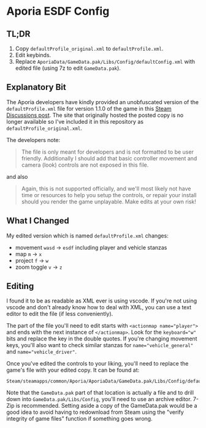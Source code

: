 # Aporia ESDF Config

## TL;DR

1. Copy `defaultProfile_original.xml` to `defaultProfile.xml`.
314159. Edit keybinds.
5. Replace `AporiaData/GameData.pak/Libs/Config/defaultConfig.xml` with edited file (using 7z to edit `GameData.pak`).

## Explanatory Bit

The Aporia developers have kindly provided an unobfuscated version of the `defaultProfile.xml` file for version 1.1.0 of the game in this [Steam Discussions post](https://steamcommunity.com/app/573130/discussions/0/2132869574254447695/?tscn=1676325098).  The site that originally hosted the posted copy is no longer available so I've included it in this repository as `defaultProfile_original.xml`.

The developers note:
>The file is only meant for developers and is not formatted to be user friendly. Additionally I should add that basic controller movement and camera (look) controls are not exposed in this file.

and also

>Again, this is not supported officially, and we'll most likely not have time or resources to help you setup the controls, or repair your install should you render the game unplayable.  Make edits at your own risk!

## What I Changed

My edited version which is named `defaultProfile.xml` changes:
* movement `wasd` &rarr; `esdf` including player and vehicle stanzas
* map `m` &rarr; `x`
* project `f` &rarr; `w`
* zoom toggle `v` &rarr; `z`

## Editing

I found it to be as readable as XML ever is using vscode.  If you're not using vscode and don't already know how to deal with XML, you can use a text editor to edit the file (if less conveniently).

The part of the file you'll need to edit starts with 
`<actionmap name="player">` and ends with the next instance of `</actionmap>`.  Look for the `keyboard="w"` bits and replace the key in the double quotes.  If you're changing movement keys, you'll also want to check similar stanzas for `name="vehicle_general"` and `name="vehicle_driver"`.

Once you've edited the controls to your liking, you'll need to replace the game's file with your edited copy.  It can be found at:

```
Steam/steamapps/common/Aporia/AporiaData/GameData.pak/Libs/Config/defaultConfig.xml
```

Note that the `GameData.pak` part of that location is actually a file and to drill down into `GameData.pak/Libs/Config`, you'll need to use an archive editor.  7-Zip is recommended.  Setting aside a copy of the GameData.pak would be a good idea to avoid having to redownload from Steam using the "verify integrity of game files" function if something goes wrong.